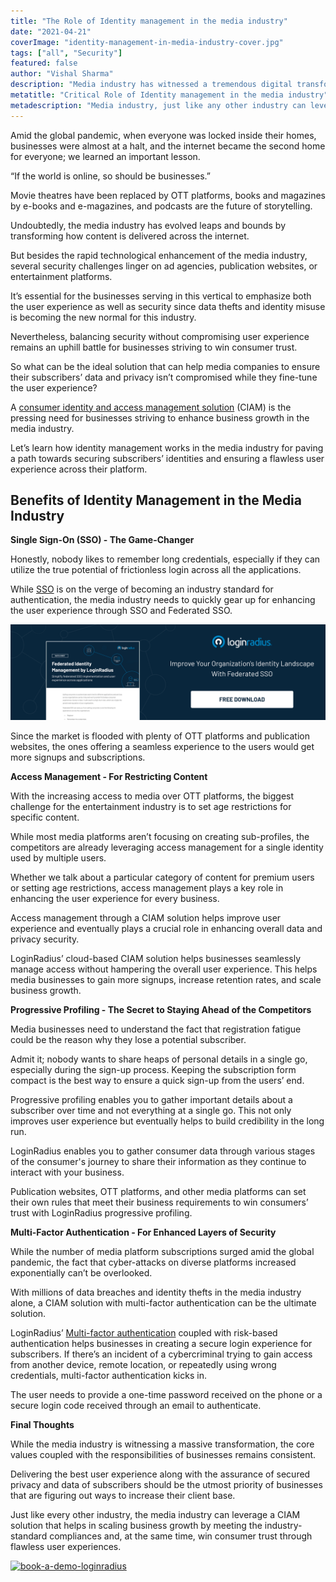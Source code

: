```yaml
---
title: "The Role of Identity management in the media industry"
date: "2021-04-21"
coverImage: "identity-management-in-media-industry-cover.jpg"
tags: ["all", "Security"]
featured: false 
author: "Vishal Sharma"
description: "Media industry has witnessed a tremendous digital transformation journey. But besides the rapid technological enhancement of the media industry, several security challenges linger on businesses serving in this vertical. Here’s an insightful read depicting the role of identity management in the media industry."
metatitle: "Critical Role of Identity management in the media industry"
metadescription: "Media industry, just like any other industry can leverage identity management to enhance business growth, increase subscribers, and improve overall security."
---
```


Amid the global pandemic, when everyone was locked inside their homes, businesses were almost at a halt, and the internet became the second home for everyone; we learned an important lesson.

“If the world is online, so should be businesses.”

Movie theatres have been replaced by OTT platforms, books and magazines by e-books and e-magazines, and podcasts are the future of storytelling.

Undoubtedly, the media industry has evolved leaps and bounds by transforming how content is delivered across the internet.  

But besides the rapid technological enhancement of the media industry, several security challenges linger on ad agencies, publication websites, or entertainment platforms.

It’s essential for the businesses serving in this vertical to emphasize both the user experience as well as security since data thefts and identity misuse is becoming the new normal for this industry.

Nevertheless, balancing security without compromising user experience remains an uphill battle for businesses striving to win consumer trust.  

So what can be the ideal solution that can help media companies to ensure their subscribers’ data and privacy isn’t compromised while they fine-tune the user experience?

A [consumer identity and access management solution](https://www.loginradius.com/) (CIAM) is the pressing need for businesses striving to enhance business growth in the media industry.

Let’s learn how identity management works in the media industry for paving a path towards securing subscribers’ identities and ensuring a flawless user experience across their platform.


## Benefits of Identity Management in the Media Industry

**Single Sign-On (SSO) - The Game-Changer**

Honestly, nobody likes to remember long credentials, especially if they can utilize the true potential of frictionless login across all the applications.

While [SSO](https://www.loginradius.com/blog/start-with-identity/2019/05/what-is-single-sign-on/) is on the verge of becoming an industry standard for authentication, the media industry needs to quickly gear up for enhancing the user experience through SSO and Federated SSO.

[![federated-identity-management](federated-identity-management.png)](https://www.loginradius.com/resource/federated-identity-management-datasheet)

Since the market is flooded with plenty of OTT platforms and publication websites, the ones offering a seamless experience to the users would get more signups and subscriptions.

**Access Management - For Restricting Content**

With the increasing access to media over OTT platforms, the biggest challenge for the entertainment industry is to set age restrictions for specific content.

While most media platforms aren’t focusing on creating sub-profiles, the competitors are already leveraging access management for a single identity used by multiple users.

Whether we talk about a particular category of content for premium users or setting age restrictions, access management plays a key role in enhancing the user experience for every business.

Access management through a CIAM solution helps improve user experience and eventually plays a crucial role in enhancing overall data and privacy security.

LoginRadius’ cloud-based CIAM solution helps businesses seamlessly manage access without hampering the overall user experience. This helps media businesses to gain more signups, increase retention rates, and scale business growth.

**Progressive Profiling - The Secret to Staying Ahead of the Competitors**

Media businesses need to understand the fact that registration fatigue could be the reason why they lose a potential subscriber.

Admit it; nobody wants to share heaps of personal details in a single go, especially during the sign-up process. Keeping the subscription form compact is the best way to ensure a quick sign-up from the users’ end.

Progressive profiling enables you to gather important details about a subscriber over time and not everything at a single go. This not only improves user experience but eventually helps to build credibility in the long run.

LoginRadius enables you to gather consumer data through various stages of the consumer's journey to share their information as they continue to interact with your business.

Publication websites, OTT platforms, and other media platforms can set their own rules that meet their business requirements to win consumers’ trust with LoginRadius progressive profiling.

**Multi-Factor Authentication - For Enhanced Layers of Security**

While the number of media platform subscriptions surged amid the global pandemic, the fact that cyber-attacks on diverse platforms increased exponentially can’t be overlooked.  

With millions of data breaches and identity thefts in the media industry alone, a CIAM solution with multi-factor authentication can be the ultimate solution.

LoginRadius’ [Multi-factor authentication](https://www.loginradius.com/blog/start-with-identity/2019/06/what-is-multi-factor-authentication/) coupled with risk-based authentication helps businesses in creating a secure login experience for subscribers. If there’s an incident of a cybercriminal trying to gain access from another device, remote location, or repeatedly using wrong credentials, multi-factor authentication kicks in.

The user needs to provide a one-time password received on the phone or a secure login code received through an email to authenticate.

**Final Thoughts**

While the media industry is witnessing a massive transformation, the core values coupled with the responsibilities of businesses remains consistent.

Delivering the best user experience along with the assurance of secured privacy and data of subscribers should be the utmost priority of businesses that are figuring out ways to increase their client base.

Just like every other industry, the media industry can leverage a CIAM solution that helps in scaling business growth by meeting the industry-standard compliances and, at the same time, win consumer trust through flawless user experiences.



[![book-a-demo-loginradius](book-a-demo-loginradius.png)](https://www.loginradius.com/book-a-demo/)

